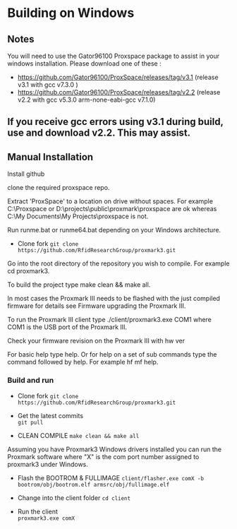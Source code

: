 # Building on Windows

## Notes
You will need to use the Gator96100 Proxspace package to assist in your windows installation.
Please download one of these :
- https://github.com/Gator96100/ProxSpace/releases/tag/v3.1   (release v3.1 with gcc v7.3.0 )
- https://github.com/Gator96100/ProxSpace/releases/tag/v2.2   (release v2.2 with gcc v5.3.0 arm-none-eabi-gcc v7.1.0)

If you receive gcc errors using v3.1 during build, use and download v2.2. This may assist. 
---
## Manual Installation
Install github

clone the required proxspace repo. 

Extract 'ProxSpace' to a location on drive without spaces. 
For example C:\Proxspace or D:\projects\public\proxmark\proxspace are ok whereas C:\My Documents\My Projects\proxspace is not.

Run runme.bat or runme64.bat depending on your Windows architecture.


- Clone fork
`git clone https://github.com/RfidResearchGroup/proxmark3.git`

Go into the root directory of the repository you wish to compile. For example cd proxmark3.

To build the project type make clean && make all.

In most cases the Proxmark III needs to be flashed with the just compiled firmware for details see Firmware upgrading the Proxmark III.

To run the Proxmark III client type ./client/proxmark3.exe COM1 where COM1 is the USB port of the Proxmark III.

Check your firmware revision on the Proxmark III with hw ver

For basic help type help. Or for help on a set of sub commands type the command followed by help. For example hf mf help.

### Build and run

- Clone fork
`git clone https://github.com/RfidResearchGroup/proxmark3.git`

- Get the latest commits	
`git pull`

- CLEAN COMPILE
`make clean && make all`

Assuming you have Proxmark3 Windows drivers installed you can run the Proxmark software where "X" is the com port number assigned to proxmark3 under Windows. 
	
- Flash the BOOTROM & FULLIMAGE
`client/flasher.exe comX -b bootrom/obj/bootrom.elf armsrc/obj/fullimage.elf`
	
- Change into the client folder
`cd client`
	
- Run the client	
`proxmark3.exe comX`

